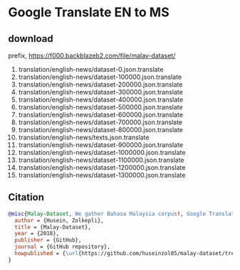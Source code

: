 # Google Translate EN to MS

## download

prefix, https://f000.backblazeb2.com/file/malay-dataset/

1. translation/english-news/dataset-0.json.translate
2. translation/english-news/dataset-100000.json.translate
3. translation/english-news/dataset-200000.json.translate
4. translation/english-news/dataset-300000.json.translate
5. translation/english-news/dataset-400000.json.translate
6. translation/english-news/dataset-500000.json.translate
7. translation/english-news/dataset-600000.json.translate
8. translation/english-news/dataset-700000.json.translate
9. translation/english-news/dataset-800000.json.translate
10. translation/english-news/texts.json.translate
11. translation/english-news/dataset-900000.json.translate
12. translation/english-news/dataset-1000000.json.translate
13. translation/english-news/dataset-1100000.json.translate
14. translation/english-news/dataset-1200000.json.translate
15. translation/english-news/dataset-1300000.json.translate

## Citation

```bibtex
@misc{Malay-Dataset, We gather Bahasa Malaysia corpus!, Google Translate EN to MS,
  author = {Husein, Zolkepli},
  title = {Malay-Dataset},
  year = {2018},
  publisher = {GitHub},
  journal = {GitHub repository},
  howpublished = {\url{https://github.com/huseinzol05/malay-dataset/tree/master/translation/english-news}}
}
```
